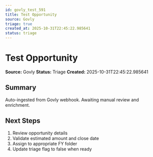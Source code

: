 ```yaml
---
id: govly_test_591
title: Test Opportunity
source: Govly
triage: true
created_at: 2025-10-31T22:45:22.985641
status: triage
---
```


# Test Opportunity

**Source:** Govly
**Status:** Triage
**Created:** 2025-10-31T22:45:22.985641

## Summary

Auto-ingested from Govly webhook. Awaiting manual review and enrichment.

## Next Steps

1. Review opportunity details
2. Validate estimated amount and close date
3. Assign to appropriate FY folder
4. Update triage flag to false when ready
